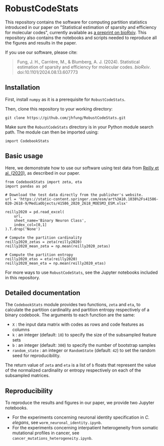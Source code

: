 # RobustCodeStats

This repository contains the software for computing partition statistics introduced in our paper on "Statistical estimation of sparsity and efficiency for molecular codes", currently available as [a preprint on bioRxiv](https://www.biorxiv.org/content/10.1101/2024.08.13.607773v1).  This repository also contains the notebooks and scripts needed to reproduce all the figures and results in the paper.  

If you use our software, please cite:
> Fung, J. H., Carrière, M., & Blumberg, A. J. (2024). Statistical estimation of sparsity and efficiency for molecular codes. *bioRxiv*. doi:10.1101/2024.08.13.607773

## Installation

First, install `numpy` as it is a prerequisite for `RobustCodeStats`.

Then, clone this repository to your working directory:

    git clone https://github.com/jhfung/RobustCodeStats.git

Make sure the `RobustCodeStats` directory is in your Python module search path.  The module can then be imported using:

    import CodebookStats

## Basic usage

Here, we demonstrate how to use our software using test data from [Reilly et al. (2020)](https://doi.org/10.1038/s41586-020-2618-9), as described in our paper.

```
from CodebookStats import zeta, eta
import pandas as pd

# Download the test data directly from the publisher's website.
url = 'https://static-content.springer.com/esm/art%3A10.1038%2Fs41586-020-2618-9/MediaObjects/41586_2020_2618_MOESM3_ESM.xlsx'

reilly2020 = pd.read_excel(
    url, 
    sheet_name='Binary Neuron Class', 
    index_col=[0,1]
).T.drop('None')

# Compute the partition cardinality
reilly2020_zetas = zeta(reilly2020)
reilly2020_mean_zeta = np.mean(reilly2020_zetas)

# Compute the partition entropy
reilly2020_etas = eta(reilly2020)
reilly2020_mean_eta = np.mean(reilly2020_etas)
```

For more ways to use `RobustCodeStats`, see the Jupyter notebooks included in this repository.

## Detailed documentation

The `CodebookStats` module provides two functions, `zeta` and `eta`, to calculate the partition cardinality and partition entropy respectively of a binary codebook.  The arguments to each function are the same:
- `X` : the input data matrix with codes as rows and code features as columns
- `k` : an integer (default: `10`) to specify the size of the subsampled feature sets
- `b` : an integer (default: `300`) to specify the number of bootstrap samples
- `random_state` : an integer or `RandomState` (default: `42`) to set the random seed for reproducibility.  

The return value of `zeta` and `eta` is a list of `b` floats that represent the value of the normalized cardinality or entropy respectively on each of the subsampled matrices.  

## Reproducibility

To reproduce the results and figures in our paper, we provide two Jupyter notebooks.  
- For the experiments concerning neuronal identity specification in *C. elegans*, see `worm_neuronal_identity.ipynb`.
- For the experiments concerning interpatient heterogeneity from somatic mutational profiles in cancer, see `cancer_mutations_heterogeneity.ipynb`.
